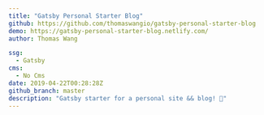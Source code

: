 ```yaml
---
title: "Gatsby Personal Starter Blog"
github: https://github.com/thomaswangio/gatsby-personal-starter-blog
demo: https://gatsby-personal-starter-blog.netlify.com/
author: Thomas Wang

ssg:
  - Gatsby
cms:
  - No Cms
date: 2019-04-22T00:28:28Z
github_branch: master
description: "Gatsby starter for a personal site && blog! 🐶"
---
```

